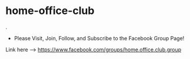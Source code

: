 # home-office-club
.


- Please Visit, Join, Follow, and Subscribe to the Facebook Group Page!


Link here -->  https://www.facebook.com/groups/home.office.club.group
